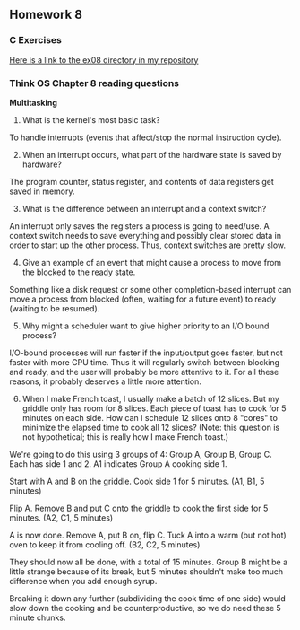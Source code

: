 ## Homework 8

### C Exercises

[Here is a link to the ex08 directory in my repository](https://github.com/KaitlynKeil/ExercisesInC/tree/master/exercises/ex08)

### Think OS Chapter 8 reading questions

**Multitasking**

1) What is the kernel's most basic task?

To handle interrupts (events that affect/stop the normal instruction cycle).

2) When an interrupt occurs, what part of the hardware state is saved by hardware?

The program counter, status register, and contents of data registers get saved in memory.

3) What is the difference between an interrupt and a context switch?

An interrupt only saves the registers a process is going to need/use. A context switch needs to save everything and possibly clear stored data in order to start up the other process. Thus, context switches are pretty slow.

4) Give an example of an event that might cause a process to move from the blocked to the ready state.

Something like a disk request or some other completion-based interrupt can move a process from blocked (often, waiting for a future event) to ready (waiting to be resumed).

5) Why might a scheduler want to give higher priority to an I/O bound process?

I/O-bound processes will run faster if the input/output goes faster, but not faster with more CPU time. Thus it will regularly switch between blocking and ready, and the user will probably be more attentive to it. For all these reasons, it probably deserves a little more attention.

6) When I make French toast, I usually make a batch of 12 slices.  But my griddle only has room for 8 slices. 
Each piece of toast has to cook for 5 minutes on each side.  How can I schedule 12 slices onto 8 "cores"
to minimize the elapsed time to cook all 12 slices?  (Note: this question is not hypothetical; 
this is really how I make French toast.)

We're going to do this using 3 groups of 4: Group A, Group B, Group C. Each has side 1 and 2. A1 indicates Group A cooking side 1.

Start with A and B on the griddle. Cook side 1 for 5 minutes. (A1, B1, 5 minutes)

Flip A. Remove B and put C onto the griddle to cook the first side for 5 minutes. (A2, C1, 5 minutes)

A is now done. Remove A, put B on, flip C. Tuck A into a warm (but not hot) oven to keep it from cooling off. (B2, C2, 5 minutes)

They should now all be done, with a total of 15 minutes. Group B might be a little strange because of its break, but 5 minutes shouldn't make too much difference when you add enough syrup.

Breaking it down any further (subdividing the cook time of one side) would slow down the cooking and be counterproductive, so we do need these 5 minute chunks.
